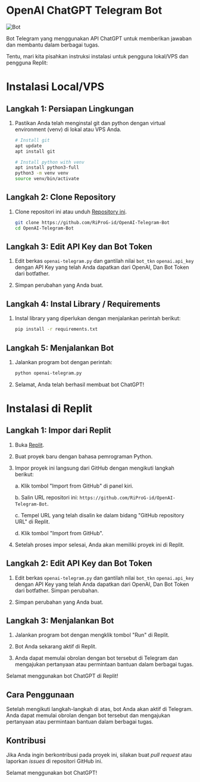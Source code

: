 # OpenAI ChatGPT Telegram Bot

![Bot](https://img.shields.io/badge/Telegram-Bot-blue)

Bot Telegram yang menggunakan API ChatGPT untuk memberikan jawaban dan membantu dalam berbagai tugas.

Tentu, mari kita pisahkan instruksi instalasi untuk pengguna lokal/VPS dan pengguna Replit:

# Instalasi Local/VPS

## Langkah 1: Persiapan Lingkungan

1. Pastikan Anda telah menginstal git dan python dengan virtual environment (venv) di lokal atau VPS Anda.

   ```bash
   # Install git
   apt update
   apt install git

   # Install python with venv
   apt install python3-full
   python3 -m venv venv
   source venv/bin/activate
   ```

## Langkah 2: Clone Repository

1. Clone repositori ini atau unduh [Repository ini](https://github.com/RiProG-id/OpenAI-Telegram-Bot).

   ```bash
   git clone https://github.com/RiProG-id/OpenAI-Telegram-Bot
   cd OpenAI-Telegram-Bot
   ```

## Langkah 3: Edit API Key dan Bot Token

1. Edit berkas `openai-telegram.py` dan gantilah nilai `bot_tkn` `openai.api_key` dengan API Key yang telah Anda dapatkan dari OpenAI, Dan Bot Token dari botfather.

2. Simpan perubahan yang Anda buat.

## Langkah 4: Instal Library / Requirements

1. Instal library yang diperlukan dengan menjalankan perintah berikut:

   ```bash
   pip install -r requirements.txt
   ```

## Langkah 5: Menjalankan Bot

1. Jalankan program bot dengan perintah:

   ```bash
   python openai-telegram.py
   ```

2. Selamat, Anda telah berhasil membuat bot ChatGPT!

# Instalasi di Replit

## Langkah 1: Impor dari Replit

1. Buka [Replit](https://replit.com/).

2. Buat proyek baru dengan bahasa pemrograman Python.

3. Impor proyek ini langsung dari GitHub dengan mengikuti langkah berikut:

   a. Klik tombol "Import from GitHub" di panel kiri.

   b. Salin URL repositori ini: `https://github.com/RiProG-id/OpenAI-Telegram-Bot`.

   c. Tempel URL yang telah disalin ke dalam bidang "GitHub repository URL" di Replit.

   d. Klik tombol "Import from GitHub".

4. Setelah proses impor selesai, Anda akan memiliki proyek ini di Replit.

## Langkah 2: Edit API Key dan Bot Token

1. Edit berkas `openai-telegram.py` dan gantilah nilai `bot_tkn` `openai.api_key` dengan API Key yang telah Anda dapatkan dari OpenAI, Dan Bot Token dari botfather. Simpan perubahan.

2. Simpan perubahan yang Anda buat.

## Langkah 3: Menjalankan Bot

1. Jalankan program bot dengan mengklik tombol "Run" di Replit.

2. Bot Anda sekarang aktif di Replit.

3. Anda dapat memulai obrolan dengan bot tersebut di Telegram dan mengajukan pertanyaan atau permintaan bantuan dalam berbagai tugas.

Selamat menggunakan bot ChatGPT di Replit!

## Cara Penggunaan

Setelah mengikuti langkah-langkah di atas, bot Anda akan aktif di Telegram. Anda dapat memulai obrolan dengan bot tersebut dan mengajukan pertanyaan atau permintaan bantuan dalam berbagai tugas.

## Kontribusi

Jika Anda ingin berkontribusi pada proyek ini, silakan buat _pull request_ atau laporkan _issues_ di repositori GitHub ini.


Selamat menggunakan bot ChatGPT!
